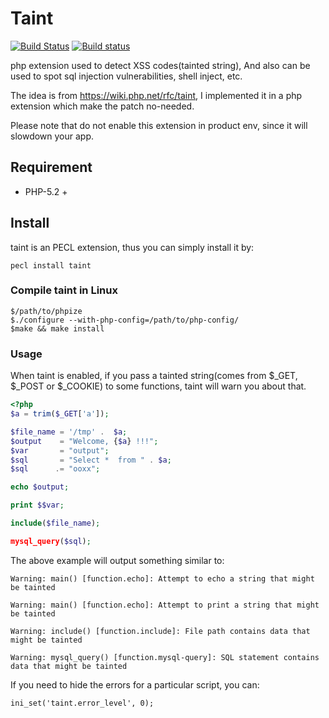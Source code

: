 # Taint
[![Build Status](https://secure.travis-ci.org/laruence/taint.png)](http://travis-ci.org/laruence/taint) [![Build status](https://ci.appveyor.com/api/projects/status/69ucxc2pwx333s3j/branch/master?svg=true)](https://ci.appveyor.com/project/laruence/taint/branch/master)

php extension used to detect XSS codes(tainted string), And also can be used to spot sql injection vulnerabilities, shell inject, etc.

The idea is from https://wiki.php.net/rfc/taint, I implemented it in a php extension which make the patch no-needed.

Please note that do not enable this extension in product env, since it will slowdown your app.

## Requirement
- PHP-5.2 +

## Install
taint is an PECL extension, thus you can simply install it by:
````
pecl install taint
````
### Compile taint in Linux
````
$/path/to/phpize
$./configure --with-php-config=/path/to/php-config/
$make && make install
````
### Usage
When taint is enabled, if you pass a tainted string(comes from $_GET, $_POST or $_COOKIE) to some functions, taint will warn you about that.

````php
<?php
$a = trim($_GET['a']);

$file_name = '/tmp' .  $a;
$output    = "Welcome, {$a} !!!";
$var       = "output";
$sql       = "Select *  from " . $a;
$sql      .= "ooxx";

echo $output;

print $$var;

include($file_name);

mysql_query($sql);
````

The above example will output something similar to:
````
Warning: main() [function.echo]: Attempt to echo a string that might be tainted

Warning: main() [function.echo]: Attempt to print a string that might be tainted

Warning: include() [function.include]: File path contains data that might be tainted

Warning: mysql_query() [function.mysql-query]: SQL statement contains data that might be tainted
````

If you need to hide the errors for a particular script, you can:
````
ini_set('taint.error_level', 0);
````
